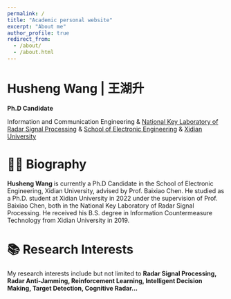 ```yaml
---
permalink: /
title: "Academic personal website"
excerpt: "About me"
author_profile: true
redirect_from: 
  - /about/
  - /about.html
---
```


<div class="b"> <h1> Husheng Wang | 王湖升 </h1> </div>

**Ph.D Candidate**

Information and Communication Engineering & [National Key Laboratory of Radar Signal Processing](https://rsp.xidian.edu.cn/) & [School of Electronic Engineering](https://see.xidian.edu.cn/) & [Xidian University](https://www.xidian.edu.cn/)

:man_office_worker: Biography 
======
<b> Husheng Wang </b> is currently a Ph.D Candidate in the School of Electronic Engineering, Xidian University, advised by Prof. Baixiao Chen. He studied as a Ph.D. student at Xidian University in 2022 under the supervision of Prof. Baixiao Chen, both in the National Key Laboratory of Radar Signal Processing. He received his B.S. degree in Information Countermeasure Technology from Xidian University in 2019.

:books: Research Interests
======
My research interests include but not limited to <b> Radar Signal Processing, Radar Anti-Jamming, Reinforcement Learning, Intelligent Decision Making, Target Detection, Cognitive Radar...</b>


